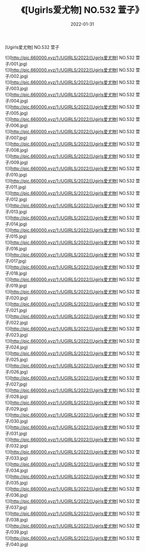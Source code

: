 ﻿---
layout: post
title:  《[Ugirls爱尤物] NO.532 萱子》
date:   2022-01-31
img: http://pic.660000.xyz/1:/UGIRLS/2022/[Ugirls爱尤物] NO.532 萱子/000.jpg
categories: [美女, 清纯, 唯美]
---

[Ugirls爱尤物] NO.532 萱子

 ![](http://pic.660000.xyz/1:/UGIRLS/2022/[Ugirls爱尤物] NO.532 萱子/001.jpg) <br>![](http://pic.660000.xyz/1:/UGIRLS/2022/[Ugirls爱尤物] NO.532 萱子/002.jpg) <br>![](http://pic.660000.xyz/1:/UGIRLS/2022/[Ugirls爱尤物] NO.532 萱子/003.jpg) <br>![](http://pic.660000.xyz/1:/UGIRLS/2022/[Ugirls爱尤物] NO.532 萱子/004.jpg) <br>![](http://pic.660000.xyz/1:/UGIRLS/2022/[Ugirls爱尤物] NO.532 萱子/005.jpg) <br>![](http://pic.660000.xyz/1:/UGIRLS/2022/[Ugirls爱尤物] NO.532 萱子/006.jpg) <br>![](http://pic.660000.xyz/1:/UGIRLS/2022/[Ugirls爱尤物] NO.532 萱子/007.jpg) <br>![](http://pic.660000.xyz/1:/UGIRLS/2022/[Ugirls爱尤物] NO.532 萱子/008.jpg) <br>![](http://pic.660000.xyz/1:/UGIRLS/2022/[Ugirls爱尤物] NO.532 萱子/009.jpg) <br>![](http://pic.660000.xyz/1:/UGIRLS/2022/[Ugirls爱尤物] NO.532 萱子/010.jpg) <br>![](http://pic.660000.xyz/1:/UGIRLS/2022/[Ugirls爱尤物] NO.532 萱子/011.jpg) <br>![](http://pic.660000.xyz/1:/UGIRLS/2022/[Ugirls爱尤物] NO.532 萱子/012.jpg) <br>![](http://pic.660000.xyz/1:/UGIRLS/2022/[Ugirls爱尤物] NO.532 萱子/013.jpg) <br>![](http://pic.660000.xyz/1:/UGIRLS/2022/[Ugirls爱尤物] NO.532 萱子/014.jpg) <br>![](http://pic.660000.xyz/1:/UGIRLS/2022/[Ugirls爱尤物] NO.532 萱子/015.jpg) <br>![](http://pic.660000.xyz/1:/UGIRLS/2022/[Ugirls爱尤物] NO.532 萱子/016.jpg) <br>![](http://pic.660000.xyz/1:/UGIRLS/2022/[Ugirls爱尤物] NO.532 萱子/017.jpg) <br>![](http://pic.660000.xyz/1:/UGIRLS/2022/[Ugirls爱尤物] NO.532 萱子/018.jpg) <br>![](http://pic.660000.xyz/1:/UGIRLS/2022/[Ugirls爱尤物] NO.532 萱子/019.jpg) <br>![](http://pic.660000.xyz/1:/UGIRLS/2022/[Ugirls爱尤物] NO.532 萱子/020.jpg) <br>![](http://pic.660000.xyz/1:/UGIRLS/2022/[Ugirls爱尤物] NO.532 萱子/021.jpg) <br>![](http://pic.660000.xyz/1:/UGIRLS/2022/[Ugirls爱尤物] NO.532 萱子/022.jpg) <br>![](http://pic.660000.xyz/1:/UGIRLS/2022/[Ugirls爱尤物] NO.532 萱子/023.jpg) <br>![](http://pic.660000.xyz/1:/UGIRLS/2022/[Ugirls爱尤物] NO.532 萱子/024.jpg) <br>![](http://pic.660000.xyz/1:/UGIRLS/2022/[Ugirls爱尤物] NO.532 萱子/025.jpg) <br>![](http://pic.660000.xyz/1:/UGIRLS/2022/[Ugirls爱尤物] NO.532 萱子/026.jpg) <br>![](http://pic.660000.xyz/1:/UGIRLS/2022/[Ugirls爱尤物] NO.532 萱子/027.jpg) <br>![](http://pic.660000.xyz/1:/UGIRLS/2022/[Ugirls爱尤物] NO.532 萱子/028.jpg) <br>![](http://pic.660000.xyz/1:/UGIRLS/2022/[Ugirls爱尤物] NO.532 萱子/029.jpg) <br>![](http://pic.660000.xyz/1:/UGIRLS/2022/[Ugirls爱尤物] NO.532 萱子/030.jpg) <br>![](http://pic.660000.xyz/1:/UGIRLS/2022/[Ugirls爱尤物] NO.532 萱子/031.jpg) <br>![](http://pic.660000.xyz/1:/UGIRLS/2022/[Ugirls爱尤物] NO.532 萱子/032.jpg) <br>![](http://pic.660000.xyz/1:/UGIRLS/2022/[Ugirls爱尤物] NO.532 萱子/033.jpg) <br>![](http://pic.660000.xyz/1:/UGIRLS/2022/[Ugirls爱尤物] NO.532 萱子/034.jpg) <br>![](http://pic.660000.xyz/1:/UGIRLS/2022/[Ugirls爱尤物] NO.532 萱子/035.jpg) <br>![](http://pic.660000.xyz/1:/UGIRLS/2022/[Ugirls爱尤物] NO.532 萱子/036.jpg) <br>![](http://pic.660000.xyz/1:/UGIRLS/2022/[Ugirls爱尤物] NO.532 萱子/037.jpg) <br>![](http://pic.660000.xyz/1:/UGIRLS/2022/[Ugirls爱尤物] NO.532 萱子/038.jpg) <br>![](http://pic.660000.xyz/1:/UGIRLS/2022/[Ugirls爱尤物] NO.532 萱子/039.jpg) <br>![](http://pic.660000.xyz/1:/UGIRLS/2022/[Ugirls爱尤物] NO.532 萱子/040.jpg) <br>